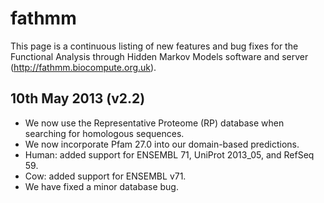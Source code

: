 fathmm
======

This page is a continuous listing of new features and bug fixes for the
Functional Analysis through Hidden Markov Models software and server 
(http://fathmm.biocompute.org.uk).

## 10th May 2013 (v2.2)

* We now use the Representative Proteome (RP) database when searching for homologous sequences.
* We now incorporate Pfam 27.0 into our domain-based predictions.
* Human: added support for ENSEMBL 71, UniProt 2013_05, and RefSeq 59.
* Cow: added support for ENSEMBL v71.
* We have fixed a minor database bug.
